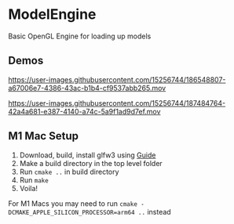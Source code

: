 # ModelEngine

Basic OpenGL Engine for loading up models

## Demos

https://user-images.githubusercontent.com/15256744/186548807-a67006e7-4386-43ac-b1b4-cf9537abb265.mov

https://user-images.githubusercontent.com/15256744/187484764-42a4a681-e387-4140-a74c-5a9f1ad9d7ef.mov

## M1 Mac Setup

1. Download, build, install glfw3 using [Guide](http://carette.xyz/posts/opengl_and_cpp_on_m1_mac/)
2. Make a build directory in the top level folder
3. Run `cmake ..` in build directory
4. Run `make`
5. Voila!

For M1 Macs you may need to run `cmake -DCMAKE_APPLE_SILICON_PROCESSOR=arm64 ..` instead

